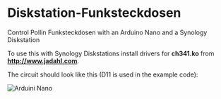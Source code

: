 # Diskstation-Funksteckdosen
Control Pollin Funksteckdosen with an Arduino Nano and a Synology Diskstation

To use this with Synology Diskstations install drivers for **ch341.ko** from **http://www.jadahl.com**.

The circuit should look like this (D11 is used in the example code): 

![Arduini Nano](https://1.bp.blogspot.com/-GuZSmIRy9X0/W_oqlHoSKsI/AAAAAAAAmd8/-qJu2fF4lZMlJeRqeO1R3uueKHD2nZiGwCLcBGAs/s1600/circuit.png)
